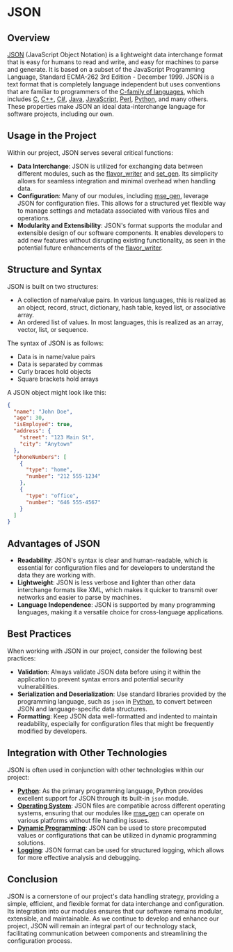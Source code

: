 # JSON

## Overview

[JSON](JSON.md) (JavaScript Object Notation) is a lightweight data interchange format that is easy for humans to read and write, and easy for machines to parse and generate. It is based on a subset of the JavaScript Programming Language, Standard ECMA-262 3rd Edition - December 1999. JSON is a text format that is completely language independent but uses conventions that are familiar to programmers of the [C-family of languages](C-family%20of%20languages.md), which includes [C](C.md), [C++](C++.md), [C#](C#.md), [Java](Java.md), [JavaScript](JavaScript.md), [Perl](Perl.md), [Python](Python.md), and many others. These properties make JSON an ideal data-interchange language for software projects, including our own.

## Usage in the Project

Within our project, JSON serves several critical functions:

- **Data Interchange**: JSON is utilized for exchanging data between different modules, such as the [flavor_writer](flavor_writer.md) and [set_gen](set_gen.md). Its simplicity allows for seamless integration and minimal overhead when handling data.
- **Configuration**: Many of our modules, including [mse_gen](mse_gen.md), leverage JSON for configuration files. This allows for a structured yet flexible way to manage settings and metadata associated with various files and operations.
- **Modularity and Extensibility**: JSON's format supports the modular and extensible design of our software components. It enables developers to add new features without disrupting existing functionality, as seen in the potential future enhancements of the [flavor_writer](flavor_writer.md).

## Structure and Syntax

JSON is built on two structures:

- A collection of name/value pairs. In various languages, this is realized as an object, record, struct, dictionary, hash table, keyed list, or associative array.
- An ordered list of values. In most languages, this is realized as an array, vector, list, or sequence.

The syntax of JSON is as follows:

- Data is in name/value pairs
- Data is separated by commas
- Curly braces hold objects
- Square brackets hold arrays

A JSON object might look like this:

```json
{
  "name": "John Doe",
  "age": 30,
  "isEmployed": true,
  "address": {
    "street": "123 Main St",
    "city": "Anytown"
  },
  "phoneNumbers": [
    {
      "type": "home",
      "number": "212 555-1234"
    },
    {
      "type": "office",
      "number": "646 555-4567"
    }
  ]
}
```

## Advantages of JSON

- **Readability**: JSON's syntax is clear and human-readable, which is essential for configuration files and for developers to understand the data they are working with.
- **Lightweight**: JSON is less verbose and lighter than other data interchange formats like XML, which makes it quicker to transmit over networks and easier to parse by machines.
- **Language Independence**: JSON is supported by many programming languages, making it a versatile choice for cross-language applications.

## Best Practices

When working with JSON in our project, consider the following best practices:

- **Validation**: Always validate JSON data before using it within the application to prevent syntax errors and potential security vulnerabilities.
- **Serialization and Deserialization**: Use standard libraries provided by the programming language, such as `json` in [Python](Python.md), to convert between JSON and language-specific data structures.
- **Formatting**: Keep JSON data well-formatted and indented to maintain readability, especially for configuration files that might be frequently modified by developers.

## Integration with Other Technologies

JSON is often used in conjunction with other technologies within our project:

- **[Python](Python.md)**: As the primary programming language, Python provides excellent support for JSON through its built-in `json` module.
- **[Operating System](Operating%20System.md)**: JSON files are compatible across different operating systems, ensuring that our modules like [mse_gen](mse_gen.md) can operate on various platforms without file handling issues.
- **[Dynamic Programming](Dynamic%20Programming.md)**: JSON can be used to store precomputed values or configurations that can be utilized in dynamic programming solutions.
- **[Logging](Logging.md)**: JSON format can be used for structured logging, which allows for more effective analysis and debugging.

## Conclusion

JSON is a cornerstone of our project's data handling strategy, providing a simple, efficient, and flexible format for data interchange and configuration. Its integration into our modules ensures that our software remains modular, extensible, and maintainable. As we continue to develop and enhance our project, JSON will remain an integral part of our technology stack, facilitating communication between components and streamlining the configuration process.